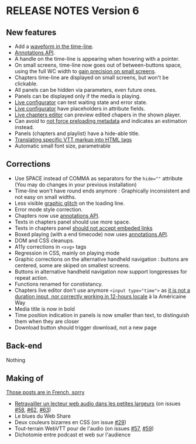 RELEASE NOTES Version 6
=======================

New features
------------
 
 * Add a [waveform in the time-line](#6).
 * [Annotations API](#57).
 * A handle on the time-line is appearing when hovering with a pointer.
 * On small screens, time-line now goes out of between-buttons space, using the full WC width to [gain precision on small screens](#58).
 * Chapters time-line are displayed on small screens, but won't be clickable.
 * All panels can be hidden via parameters, even future ones.
 * Panels can be displayed only if the media is playing.
 * [Live configurator](LIVE) can test waiting state and error state.
 * [Live configurator](LIVE) have placeholders in attribute fields.
 * [Live chapters editor](CHAPTERS_ED) can preview edited chapers in the shown player.
 * Can avoid to [not force preloading metadata](#70) and indicates an estimation instead.
 * Panels (chapters and playlist) have a hide-able title.
 * [Translating specific VTT markup into HTML tags](#59)
 * Automatic small font size, parametrable


Corrections
-----------

 * Use SPACE instead of COMMA as separators for the `hide=""` attribute (You may do changes in your previous installation)
 * Time-line won't have round ends anymore : Graphically inconsistent and not easy on small widths.
 * Less visible [graphic glitch](#61) on the loading line.
 * Error mode style correction.
 * Chapters now use [annotations API](#57).
 * Texts in chapters panel should use more space.
 * Texts in chapters panel [should not accept embeded links](#59)
 * Boxed playing (with a end timecode) now uses [annotations API](#57).
 * DOM and CSS cleanups.
 * A11y corrections in `<svg>` tags
 * Regression in CSS, mainly on playing mode
 * Graphic corrections on the alternative handheld navigation : buttons are centered, some are skiped on smallest screens.
 * Buttons in alternative handheld navigation now support longpresses for repeat action.
 * Functions renamed for constistancy.
 * Chapters live editor don't use anymore `<input type="time">` as [it is not a duration input, nor correctly working in 12-hours locale](#63) à la Américaine Way
 * Media title is now in bold
 * Time position indication in panels is now smaller than text, to distinguish them when they are closer
 * Download button should trigger download, not a new page


Back-end
--------

Nothing


Making of
---------

[Those posts are in French, sorry](https://dascritch.net/serie/cpu-audio)

 * [Retravailler un lecteur web audio dans les petites largeurs](https://dascritch.net/post/2019/06/05/Retravailler-un-lecteur-web-audio-dans-les-petites-largeurs) (on issues [#58](#58), [#62](#62), [#63](#63))
 * Le blues du Web Share 
 * Deux couleurs bizarres en CSS (on issue [#29](#29))
 * Tout-terrain WebVTT pour de l'audio (on issues [#57](#57), [#59](#59))
 * Dichotomie entre podcast et web sur l'audience
